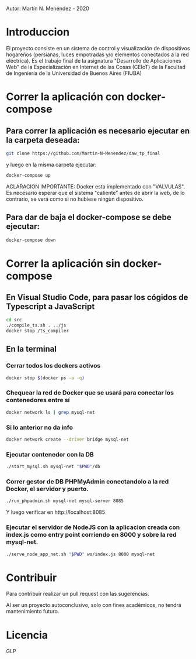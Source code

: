 Autor: Martín N. Menéndez - 2020
# Introduccion
El proyecto consiste en un sistema de control y visualización de dispositivos hogareños (persianas, luces empotradas y/o elementos conectados a la red eléctrica). Es el trabajo final de la asignatura "Desarrollo de Aplicaciones Web" de la Especialización en Internet de las Cosas (CEIoT) de la Facultad de Ingeniería de la Universidad de Buenos Aires (FIUBA)

# Correr la aplicación con docker-compose

## Para correr la aplicación es necesario ejecutar en la carpeta deseada:

```sh
git clone https://github.com/Martin-N-Menendez/daw_tp_final
```

y luego en la misma carpeta ejecutar:

```sh
docker-compose up
```
ACLARACION IMPORTANTE: Docker esta implementado con "VALVULAS". Es necesario esperar que el sistema "caliente" antes de abrir la web, de lo contrario, se verá como si no hubiese ningùn dispositivo.

## Para dar de baja el docker-compose se debe ejecutar:

```sh
docker-compose down
```

# Correr la aplicación sin docker-compose

## En Visual Studio Code, para pasar los cógidos de Typescript a JavaScript
```sh
cd src
./compile_ts.sh . ../js
docker stop /ts_compiler
```

## En la terminal
### Cerrar todos los dockers activos
```sh
docker stop $(docker ps -a -q)
```

### Chequear  la red de Docker que se usará para conectar los contenedores entre sí
```sh
docker network ls | grep mysql-net
```

### Si lo anterior no da info
```sh
docker network create --driver bridge mysql-net
```

### Ejecutar contenedor con la DB
```sh
./start_mysql.sh mysql-net "$PWD"/db
```

### Correr gestor de DB PHPMyAdmin conectandolo a la red Docker, el servidor y puerto.
```sh
./run_phpadmin.sh mysql-net mysql-server 8085
```

Y luego verificar en http://localhost:8085

### Ejecutar el servidor de NodeJS con la aplicacion creada con index.js como entry point corriendo en 8000 y sobre la red mysql-net.
```sh
./serve_node_app_net.sh "$PWD" ws/index.js 8000 mysql-net
```

# Contribuir
Para contribuir realizar un pull request con las sugerencias.

Al ser un proyecto autoconclusivo, solo con fines académicos, no tendrá mantenimiento futuro.
# Licencia
GLP
